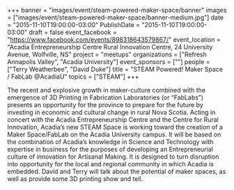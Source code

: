 +++
banner = "images/event/steam-powered-maker-space/banner"
images = ["images/event/steam-powered-maker-space/banner-medium.jpg"]
date = "2015-11-10T19:00:00-03:00"
PublishDate = "2015-11-10T19:00:00-03:00"
draft = false
event_facebook = "https://www.facebook.com/events/898318643579867/"
event_location = "Acadia Entrepreneurship Centre Rural Innovation Centre, 24 University Avenue, Wolfville, NS"
project = "meetups"
organizations = ["Refresh Annapolis Valley", "Acadia University"]
event_sponsors = [""]
people = ["Terry Weatherbee", "David Duke"]
title = "STEAM Powered! Maker Space / FabLab @AcadiaU"
topics = ["STEAM"]
+++

The recent and explosive growth in maker-culture combined with the emergence of 3D Printing in Fabrication Laboratories (or “FabLabs”) presents an opportunity for the province to prepare for the future by investing in economic and cultural change in rural Nova Scotia. Acting in concert with the Acadia Entrepreneurship Centre and the Centre for Rural Innovation, Acadia’s new STEAM Space is working toward the creation of a Maker Space/FabLab on the Acadia University campus. It will be based on the combination of Acadia’s knowledge in Science and Technology with expertise in business for the purposes of developing an Entrepreneurial culture of innovation for Artisanal Making. It is designed to turn disruption into opportunity for the local and regional community in which Acadia is embedded. David and Terry will talk about the potential of maker spaces, as well as provide some 3D printing show and tell.